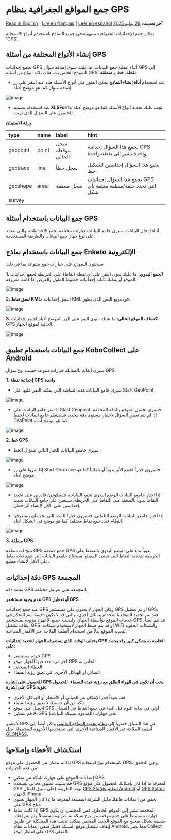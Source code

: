 # جمع المواقع الجغرافية بنظام GPS
<a href="../collect_gps.html">Read in English</a> | <a href="../fr/collect_gps.html">Lire en français</a> | <a href="../es/collect_gps.html">Leer en español</a>
**آخر تحديث:** <a href="https://github.com/kobotoolbox/docs/blob/47cbc8887d6df73ef3bf760d5a3962b77ab26ed8/source/collect_gps.md" class="reference">29 يوليو 2025</a>

يمكن جمع الإحداثيات الجغرافية بسهولة في جميع النماذج باستخدام أنواع الاستجابة 'GPS'.

## إنشاء الأنواع المختلفة من أسئلة GPS

لجمع إحداثيات GPS أثناء عملية جمع البيانات، ما عليك سوى إضافة سؤال GPS إلى النموذج الخاص بك. هناك ثلاثة أنواع من أسئلة GPS: **نقطة**، **خط** و **منطقة**

-   عند استخدام **أداة إنشاء النماذج** يمكن العثور على أنواع الأسئلة هذه عند النقر على زر إضافة سؤال كما هو موضح أدناه.

![image](/images/collect_gps/formbuilder.jpg)

-   عند استخدام تصميم **XLSForm**، يجب عليك تحديد أنواع الأسئلة كما هو موضح أدناه للحصول على السؤال الذي تريده.

**ورقة الاستبيان**

| type     | name  | label                        | hint                                                                                 |
| :------- | :---- | :--------------------------- | :----------------------------------------------------------------------------------- |
| geopoint | point | سجل موقعك الحالي | يجمع هذا السؤال إحداثية GPS واحدة تشير إلى نقطة واحدة           |
| geotrace | line  | سجل خطاً                | يجمع هذا السؤال إحداثيتين لتشكيل خط                                |
| geoshape | area  | سجل منطقة               | يجمع هذا السؤال إحداثيات GPS التي تحدد حلقة/منطقة مغلقة بأي شكل |
| survey |

## جمع البيانات باستخدام أسئلة GPS

أثناء إدخال البيانات، سيرى جامع البيانات خيارات مختلفة لجمع الإحداثيات، والتي تعتمد على نوع جهاز جمع البيانات والطريقة المستخدمة.

## جمع البيانات باستخدام نماذج Enketo الإلكترونية

سيحتوي النموذج على خيارات جمع متنوعة بما في ذلك

**1. الجمع اليدوي:** ما عليك سوى النقر على أي نقطة (نقاط) على الخريطة لجمع إحداثيات الموقع أو يمكنك كتابة إحداثيات خطوط الطول والعرض إذا كانت معروفة.

![image](/images/collect_gps/point_manual.png)

**2. لصق نقاط KML:** الصق إحداثيات KML في مربع النص الذي يظهر.

![image](/images/collect_gps/kml.png)

**3. اكتشاف الموقع الحالي:** ما عليك سوى النقر على الزر الموضح أدناه لجمع إحداثيات GPS الحالية لموقع الجهاز.

![image](/images/collect_gps/current_location.jpg)

## جمع البيانات باستخدام تطبيق KoboCollect على Android

سيرى القائم بالمقابلة خيارات متنوعة حسب نوع سؤال GPS

**1. إحداثية نقطة GPS واحدة**

-   سيرى جامع البيانات هذه الشاشة التي يمكنه النقر عليها على Start GeoPoint.

![image](/images/collect_gps/geopoint.jpg)

-   إذا نقر جامع البيانات على Start Geopoint فسيرى تحميل الموقع والدقة المحققة. إذا لم يتم تعيين السؤال لاختيار مستوى دقة محدد، فسينتظر جامع البيانات لحفظ GeoPoint كما هو موضح أدناه.

![image](/images/collect_gps/autopoint.jpg)

**2. خط GPS**

-   سيرى جامعو البيانات الخيار التالي لسؤال الخط.

![image](/images/collect_gps/line.jpg)

-   إذا نقروا على زر Start GeoTrace فسيرون خياراً لجمع الأثر يدوياً أو تلقائياً كما هو موضح أدناه.

![image](/images/collect_gps/trace_mode.jpg)

-   إذا اختار جامعو البيانات الوضع اليدوي لجمع البيانات، فسيكونون قادرين على تحديد النقاط يدوياً بالضغط على النقاط على الخريطة. سيتعين على جامع البيانات تحديد إحداثيتين على الأقل لإنشاء أثر خطي.

-   إذا اختار جامعو البيانات الوضع التلقائي، فسيرون خياراً للمدة التي يجب أن يستغرقها النظام قبل جمع نقاط مختلفة كما هو موضح في الشكل أدناه.

![image](/images/collect_gps/automodes.jpg)

**3. منطقة GPS**

تتيح لك منطقة GPS جمع منطقة GPS يدوياً بناءً على الوضع اليدوي بالضغط على الخريطة لتحديد النقاط التي تنشئ المضلع؛ سيحتاج جامعو البيانات إلى جمع ثلاث نقاط على الأقل لإنشاء مضلع.

## دقة إحداثيات GPS المجمعة

تعتمد دقة GPS المجمعة على عوامل مختلفة.

**عدم وجود مستشعر GPS أو تعطيل GPS**

عند جمع إحداثيات GPS وكان الجهاز لا يحتوي على مستشعر GPS أو تم تعطيل GPS، فقد يتم تحديد الموقع باستخدام وسائل أخرى، والتي قد لا تكون دقيقة. يتم التحكم في خدمات الموقع بواسطة الجهاز، وليست جميع الأجهزة مزودة بمستشعر GPS. قد يتم أيضاً إيقاف تشغيل GPS، أو قد يتم ضبط الجهاز لاستخدام شبكات WiFi والشبكات الخلوية لتحديد الموقع بدلاً من استخدام أنظمة الملاحة عبر الأقمار الصناعية.

**يختلف الوقت الذي يستغرقه الجهاز لتحديد إحداثيات GPS الخاصة به بشكل كبير وقد يعتمد على:**

-   جودة مستشعر GPS
-   آخر مرة حدد فيها الجهاز موقع GPS الخاص به
-   الغطاء السحابي
-   المباني أو الهياكل الأخرى التي تعيق رؤية السماء

**للحصول على إشارة GPS يجب أن تكون في الهواء الطلق مع رؤية جيدة للسماء. للحصول على إشارة GPS قوية:**

-   قف بعيداً قدر الإمكان عن المباني أو الأشجار أو الهياكل الأخرى
-   تأكد من أن جسمك لا يعيق رؤية السماء
-   احصل على موقع GPS أولي في بداية اليوم قبل البدء في جمع النقاط في الميدان
-   قم بتمكين A-GPS (المدعوم بشبكة البيانات) على جهازك

<p class="note">لا يشير GPS في هذا السياق حصرياً إلى <a class="reference" href="https://en.wikipedia.org/wiki/Global_Positioning_System">نظام تحديد المواقع العالمي</a> ولكن أيضاً إلى أنظمة الملاحة عبر الأقمار الصناعية الأخرى التي تستخدمها الأجهزة المحمولة، مثل <a class="reference" href="https://en.wikipedia.org/wiki/GLONASS">GLONASS</a>.</p>

## استكشاف الأخطاء وإصلاحها

إذا لم تتمكن من الحصول على موقع GPS باستخدام نوع استجابة GPS، يرجى التحقق من هذه الخيارات:

-   إعدادات الموقع على جهازك للتأكد من تمكين GPS
-   قم بتثبيت تطبيق مجاني يستخدم GPS لمعرفة ما إذا كان بإمكانك الحصول على موقع GPS بهذه الطريقة (على سبيل المثال
    [GPS Status لنظام Android](https://play.google.com/store/apps/details?id=com.eclipsim.gpsstatus2)
    أو
    [GPS Status لأجهزة iPhone](https://apps.apple.com/ca/app/gps-status/id378085995)
-   تحقق من إعدادات هاتفك/دليل الشركة المصنعة لمعرفة ما إذا كان الجهاز يحتوي على GPS متاح
-   إذا كانت نقاط GPS المجمعة تشير إلى الموقع الخاطئ، فمن المحتمل أن يكون جهازك مضبوطاً على جمع موقعه من برج شبكة تم شراؤه مستعملاً ولم تتم إعادة ضبطه بشكل صحيح مع الموقع الجديد المشفر. يمكنك تجنب هذه المشكلة عن طريق إيقاف تشغيل موقع الشبكة كخيار ضمن إعدادات نظام Android، مما يجبر Collect على انتظار موقع GPS الفعلي.